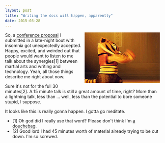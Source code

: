 ```yaml
---
layout: post
title: "Writing the docs will happen, apparently"
date: 2015-03-28
---
```


<img src="/img/kungfu-panda-tigress-baby.gif" alt="Tigress from Kung Fu Panda, as a baby martial artist" style="float:right;PADDING-LEFT: 10px;PADDING-BOTTOM: 10px">

So, a [conference proposal](http://www.writethedocs.org//conf/na/2015/speakers/#speaker-gwalli) I submitted in a late-night bout with insomnia got unexpectedly accepted. Happy, excited, and weirded out that people would want to listen to me talk about the synergies[1] between martial arts and writing and technology. Yeah, all those things describe me right about now.

Sure it's not for the full 30 minutes[2]. A 15 minute talk is still a great amount of time, right? More than a lightning talk, less than ... well, less than the potential to bore someone stupid, I suppose.

It looks like this is really gonna happen. I gotta go meditate.

- [1] Oh god did I really use that word? Please don't think I'm [a douchebag](http://unsuck-it.com/synergy/).
- [2] Good lord I had 45 minutes worth of material already trying to be cut down. I'm so screwed.
